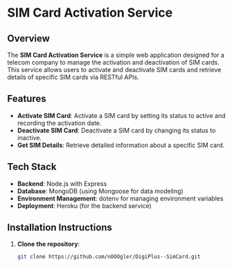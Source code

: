 # SIM Card Activation Service

## Overview

The **SIM Card Activation Service** is a simple web application designed for a telecom company to manage the activation and deactivation of SIM cards. This service allows users to activate and deactivate SIM cards and retrieve details of specific SIM cards via RESTful APIs.

## Features

- **Activate SIM Card**: Activate a SIM card by setting its status to active and recording the activation date.
- **Deactivate SIM Card**: Deactivate a SIM card by changing its status to inactive.
- **Get SIM Details**: Retrieve detailed information about a specific SIM card.

## Tech Stack

- **Backend**: Node.js with Express
- **Database**: MongoDB (using Mongoose for data modeling)
- **Environment Management**: dotenv for managing environment variables
- **Deployment**: Heroku (for the backend service)

## Installation Instructions

1. **Clone the repository**:
   ```bash
   git clone https://github.com/nOOOgler/DigiPlus--SimCard.git
